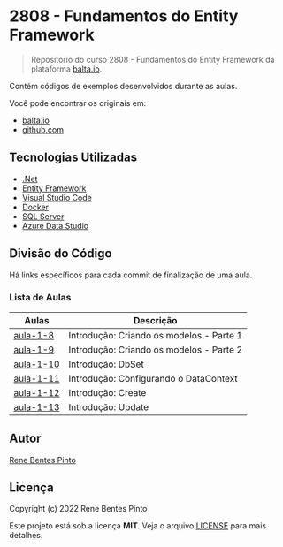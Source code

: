 # 2808 - Fundamentos do Entity Framework

> Repositório do curso 2808 - Fundamentos do Entity Framework da plataforma [balta.io](https://balta.io).

Contém códigos de exemplos desenvolvidos durante as aulas.

Você pode encontrar os originais em:

- [balta.io](https://balta.io/cursos/fundamentos-entity-framework)
- [github.com](https://github.com/balta-io/2808)

## Tecnologias Utilizadas

- [.Net](https://dotnet.microsoft.com/)
- [Entity Framework](https://docs.microsoft.com/pt-br/ef/)
- [Visual Studio Code](https://code.visualstudio.com)
- [Docker](https://www.docker.com)
- [SQL Server](https://www.microsoft.com/sql-server)
- [Azure Data Studio](https://docs.microsoft.com/sql/azure-data-studio)

## Divisão do Código

Há links específicos para cada commit de finalização de uma aula.

### Lista de Aulas

| Aulas                             | Descrição                                |
| --------------------------------- | ---------------------------------------- |
| [aula-1-8](../../commit/f149534)  | Introdução: Criando os modelos - Parte 1 |
| [aula-1-9](../../commit/1c28616)  | Introdução: Criando os modelos - Parte 2 |
| [aula-1-10](../../commit/faa58e0) | Introdução: DbSet                        |
| [aula-1-11](../../commit/9469ece) | Introdução: Configurando o DataContext   |
| [aula-1-12](../../commit/a6fedfd) | Introdução: Create                       |
| [aula-1-13](../../commit/e864058) | Introdução: Update                       |

## Autor

[Rene Bentes Pinto](http://github.com/renebentes)

## Licença

Copyright (c) 2022 Rene Bentes Pinto

Este projeto está sob a licença **MIT**. Veja o arquivo [LICENSE](LICENSE) para mais detalhes.
